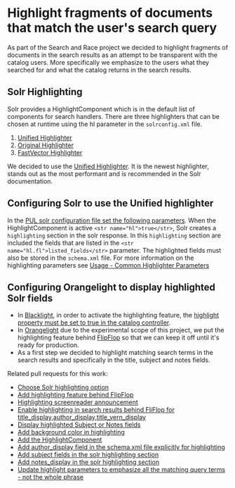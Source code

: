 # Highlight fragments of documents that match the user's search query

As part of the Search and Race project we decided to highlight fragments of documents in the search results as an attempt to be transparent with the catalog users. More specifically we emphasize to the users what they searched for and what the catalog returns in the search results.

## Solr Highlighting

Solr provides a HighlightComponent which is in the default list of components for search handlers. There are three highlighters that can be chosen at runtime using the hl parameter in the `solrconfig.xml` file. 
1. [Unified Highlighter](https://solr.apache.org/guide/8_4/highlighting.html#the-unified-highlighter)
2. [Original Highlighter](https://solr.apache.org/guide/8_4/highlighting.html#the-original-highlighter)
3. [FastVector Highlighter](https://solr.apache.org/guide/8_4/highlighting.html#the-fastvector-highlighter)

We decided to use the [Unified Highlighter](https://solr.apache.org/guide/8_4/highlighting.html#the-unified-highlighter). It is the newest highlighter, stands out as the most performant and is recommended in the Solr documentation.

## Configuring Solr to use the Unified highlighter

In the [PUL solr configuration file set the following parameters](https://github.com/pulibrary/pul_solr/blob/main/solr_configs/catalog-production-v2/conf/solrconfig.xml#L132-L136). When the HighlightComponent is active `<str name="hl">true</str>`, Solr creates a `highlighting` section in the solr response. In this `highlighting` section are included the fields that are listed in the `<str name="hl.fl">listed_fields</str>` parameter. The highlighted fields must also be stored in the `schema.xml` file. 
For more information on the highlighting parameters see [Usage - Common Highlighter Parameters](https://solr.apache.org/guide/8_4/highlighting.html#usage)

## Configuring Orangelight to display highlighted Solr fields

* In [Blacklight](https://github.com/pulibrary/orangelight), in order to activate the highlighting feature, the [highlight property must be set to true in the catalog controller](https://github.com/projectblacklight/blacklight/wiki/Blacklight-configuration#solr-hit-highlighting).
* In [Orangelight](https://github.com/pulibrary/orangelight) due to the experimental scope of this project, we put the highlighting feature behind [FlipFlop](https://github.com/voormedia/flipflop) so that we can keep it off until it's ready for production.
* As a first step we decided to highlight matching search terms in the search results and specifically in the title, subject and notes fields.

Related pull requests for this work: 
* [Choose Solr highlighting option](https://github.com/pulibrary/orangelight/issues/3795)
* [Add highlighting feature behind FlipFlop](https://github.com/pulibrary/orangelight/pull/3814)
* [Highlighting screenreader announcement](https://github.com/pulibrary/orangelight/pull/3832/files)
* [Enable highlighting in search results behind FliFlop for title_display,author_display,title_vern_display ](https://github.com/pulibrary/orangelight/pull/3817)
* [Display highlighted Subject or Notes fields](https://github.com/pulibrary/orangelight/pull/3841)
* [Add background color in highlighting](https://github.com/pulibrary/orangelight/pull/3833)
* [Add the HighlightComponent](https://github.com/pulibrary/pul_solr/pull/374)
* [Add author_display field in the schema.xml file explicitly for highlighting](https://github.com/pulibrary/pul_solr/pull/379)
* [Add subject fields in the solr highlighting section ](https://github.com/pulibrary/pul_solr/pull/381)
* [Add notes_display in the solr highlighting section](https://github.com/pulibrary/pul_solr/pull/382/files)
* [Update highlight parameters to emphasize all the matching query terms - not the whole phrase](https://github.com/pulibrary/pul_solr/pull/384)





